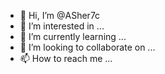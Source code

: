 - 👋 Hi, I’m @ASher7c
- 👀 I’m interested in ...
- 🌱 I’m currently learning ...
- 💞️ I’m looking to collaborate on ...
- 📫 How to reach me ...

<!---
ASher7c/ASher7c is a ✨ special ✨ repository because its `README.md` (this file) appears on your GitHub profile.
You can click the Preview link to take a look at your changes.
--->
